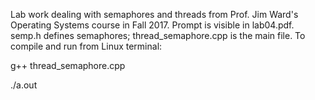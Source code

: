 Lab work dealing with semaphores and threads from Prof. Jim Ward's Operating Systems course in Fall 2017. Prompt is visible in lab04.pdf. semp.h defines semaphores; thread_semaphore.cpp is the main file. To compile and run from Linux terminal:

g++ thread_semaphore.cpp

./a.out
